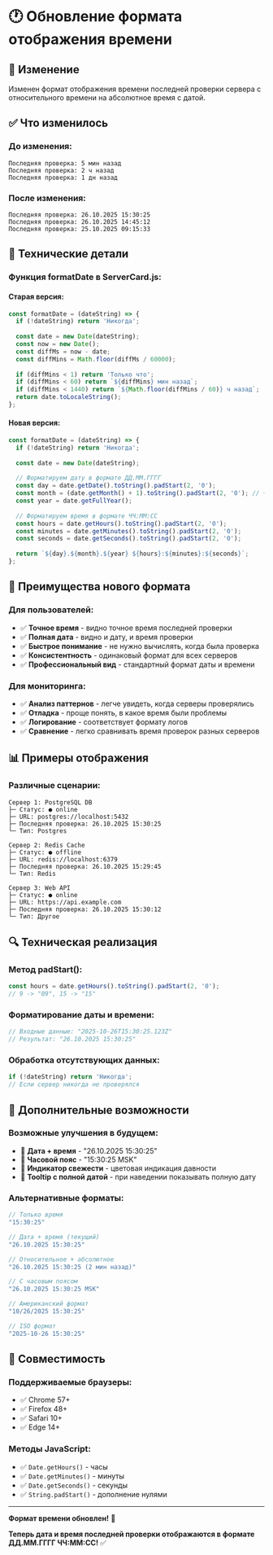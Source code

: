 # 🕐 Обновление формата отображения времени

## 🎯 Изменение

Изменен формат отображения времени последней проверки сервера с относительного времени на абсолютное время с датой.

## ✅ Что изменилось

### **До изменения:**
```
Последняя проверка: 5 мин назад
Последняя проверка: 2 ч назад
Последняя проверка: 1 дн назад
```

### **После изменения:**
```
Последняя проверка: 26.10.2025 15:30:25
Последняя проверка: 26.10.2025 14:45:12
Последняя проверка: 25.10.2025 09:15:33
```

## 🔧 Технические детали

### **Функция formatDate в ServerCard.js:**

#### **Старая версия:**
```javascript
const formatDate = (dateString) => {
  if (!dateString) return 'Никогда';
  
  const date = new Date(dateString);
  const now = new Date();
  const diffMs = now - date;
  const diffMins = Math.floor(diffMs / 60000);
  
  if (diffMins < 1) return 'Только что';
  if (diffMins < 60) return `${diffMins} мин назад`;
  if (diffMins < 1440) return `${Math.floor(diffMins / 60)} ч назад`;
  return date.toLocaleString();
};
```

#### **Новая версия:**
```javascript
const formatDate = (dateString) => {
  if (!dateString) return 'Никогда';
  
  const date = new Date(dateString);
  
  // Форматируем дату в формате ДД.ММ.ГГГГ
  const day = date.getDate().toString().padStart(2, '0');
  const month = (date.getMonth() + 1).toString().padStart(2, '0'); // +1 потому что месяцы начинаются с 0
  const year = date.getFullYear();
  
  // Форматируем время в формате ЧЧ:ММ:СС
  const hours = date.getHours().toString().padStart(2, '0');
  const minutes = date.getMinutes().toString().padStart(2, '0');
  const seconds = date.getSeconds().toString().padStart(2, '0');
  
  return `${day}.${month}.${year} ${hours}:${minutes}:${seconds}`;
};
```

## 🎯 Преимущества нового формата

### **Для пользователей:**
- ✅ **Точное время** - видно точное время последней проверки
- ✅ **Полная дата** - видно и дату, и время проверки
- ✅ **Быстрое понимание** - не нужно вычислять, когда была проверка
- ✅ **Консистентность** - одинаковый формат для всех серверов
- ✅ **Профессиональный вид** - стандартный формат даты и времени

### **Для мониторинга:**
- ✅ **Анализ паттернов** - легче увидеть, когда серверы проверялись
- ✅ **Отладка** - проще понять, в какое время были проблемы
- ✅ **Логирование** - соответствует формату логов
- ✅ **Сравнение** - легко сравнивать время проверок разных серверов

## 📊 Примеры отображения

### **Различные сценарии:**
```
Сервер 1: PostgreSQL DB
├─ Статус: ● online
├─ URL: postgres://localhost:5432
├─ Последняя проверка: 26.10.2025 15:30:25
└─ Тип: Postgres

Сервер 2: Redis Cache  
├─ Статус: ● offline
├─ URL: redis://localhost:6379
├─ Последняя проверка: 26.10.2025 15:29:45
└─ Тип: Redis

Сервер 3: Web API
├─ Статус: ● online
├─ URL: https://api.example.com
├─ Последняя проверка: 26.10.2025 15:30:12
└─ Тип: Другое
```

## 🔍 Техническая реализация

### **Метод padStart():**
```javascript
const hours = date.getHours().toString().padStart(2, '0');
// 9 -> "09", 15 -> "15"
```

### **Форматирование даты и времени:**
```javascript
// Входные данные: "2025-10-26T15:30:25.123Z"
// Результат: "26.10.2025 15:30:25"
```

### **Обработка отсутствующих данных:**
```javascript
if (!dateString) return 'Никогда';
// Если сервер никогда не проверялся
```

## 🚀 Дополнительные возможности

### **Возможные улучшения в будущем:**
- 🚀 **Дата + время** - "26.10.2025 15:30:25"
- 🚀 **Часовой пояс** - "15:30:25 MSK"
- 🚀 **Индикатор свежести** - цветовая индикация давности
- 🚀 **Tooltip с полной датой** - при наведении показывать полную дату

### **Альтернативные форматы:**
```javascript
// Только время
"15:30:25"

// Дата + время (текущий)
"26.10.2025 15:30:25"

// Относительное + абсолютное
"26.10.2025 15:30:25 (2 мин назад)"

// С часовым поясом
"26.10.2025 15:30:25 MSK"

// Американский формат
"10/26/2025 15:30:25"

// ISO формат
"2025-10-26 15:30:25"
```

## 📱 Совместимость

### **Поддерживаемые браузеры:**
- ✅ Chrome 57+
- ✅ Firefox 48+
- ✅ Safari 10+
- ✅ Edge 14+

### **Методы JavaScript:**
- ✅ `Date.getHours()` - часы
- ✅ `Date.getMinutes()` - минуты  
- ✅ `Date.getSeconds()` - секунды
- ✅ `String.padStart()` - дополнение нулями

---

**Формат времени обновлен!** 🎉

**Теперь дата и время последней проверки отображаются в формате ДД.ММ.ГГГГ ЧЧ:ММ:СС!** ✅
